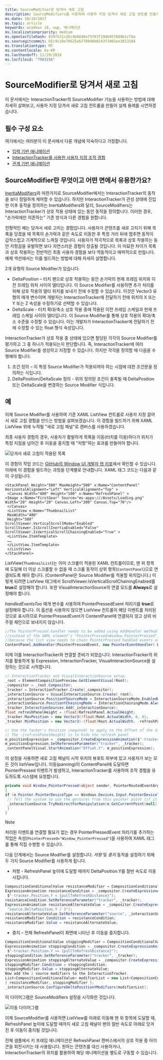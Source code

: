 ```yaml
---
title: SourceModifier로 당겨서 새로 고침
description: SourceModifiers를 사용하여 사용자 지정 당겨서 새로 고침 컨트롤 만들기
ms.date: 10/10/2017
ms.topic: article
keywords: windows 10, uwp, 애니메이션
ms.localizationpriority: medium
ms.openlocfilehash: 834f631cd5c4b8696e75f83f194b95f809b1cf8a
ms.sourcegitcommit: b5c9c18e70625ab770946b8243f3465ee1013184
ms.translationtype: MT
ms.contentlocale: ko-KR
ms.lasthandoff: 11/29/2018
ms.locfileid: "7983156"
---
```

# <a name="pull-to-refresh-with-source-modifiers"></a>SourceModifier로 당겨서 새로 고침

이 문서에서는 InteractionTracker의 SourceModifier 기능을 사용하는 방법에 대해 자세히 살펴보고, 사용자 지정 당겨서 새로 고침 컨트롤을 만들어 실제 용례를 시연하겠습니다.

## <a name="prerequisites"></a>필수 구성 요소

여기에서는 여러분이 이 문서에서 다룬 개념에 익숙하다고 가정합니다.

- [입력 기반 애니메이션](input-driven-animations.md)
- [InteractionTracker를 사용한 사용자 지정 조작 경험](interaction-tracker-manipulations.md)
- [관계 기반 애니메이션](relation-animations.md)

## <a name="what-is-a-sourcemodifier-and-why-are-they-useful"></a>SourceModifier란 무엇이고 어떤 면에서 유용한가요?

[InertiaModifiers](inertia-modifiers.md)와 마찬가지로 SourceModifier에서는 InteractionTracker의 동작을 보다 정밀하게 제어할 수 있습니다. 하지만 InteractionTracker가 관성 상태에 진입한 이후 동작을 정의하는 InertiaModifiers와 달리, SourceModifiers는 InteractionTracker가 상호 작용 상태에 있는 동안 동작을 정의합니다. 이러한 경우, "손가락에만 의존하는" 기존 방식과 다른 경험을 원합니다.

전형적인 예는 당겨서 새로 고치는 경험입니다. 사용자가 콘텐츠를 새로 고치기 위해 목록을 당겼을 때 목록이 손가락과 같은 속도로 이동한 후 특정 거리 뒤에 멈추면 동작이 갑작스럽고 기계적으로 느껴질 것입니다. 사용자가 적극적으로 목록과 상호 작용하는 동안 저항감을 유발하면 보다 자연스러운 경험이 창출될 것입니다. 이 미묘한 차이가 목록과 상호 작용하는 전반적인 최종 사용자 경험을 보다 역동적이고 매력적으로 만듭니다. 예제 섹션에서는 이를 빌드하는 방법에 대해 자세히 설명합니다.

2개 유형의 Source Modifier가 있습니다.

- DeltaPosition – 터치 팬으로 상호 작용하는 동안 손가락의 현재 프레임 위치와 이전 프레임 위치 사이의 델타입니다. 이 Source Modifier를 사용하면 추가 처리를 위해 상호 작용의 델타 위치를 보내기 전에 수정할 수 있습니다. 이것은 Vector3 유형의 매개 변수이며 개발자는 InteractionTracker에 전달하기 전에 위치의 X 또는 Y 또는 Z 속성을 수정하기로 선택할 수 있습니다.
- DeltaScale - 터치 확대/축소 상호 작용 중에 적용된 이전 프레임 스케일과 현재 프레임 스케일 사이의 델타입니다. 이 Source Modifier를 통해 상호 작용의 확대/축소 수준을 수정할 수 있습니다. 이는 개발자가 InteractionTracker에 전달하기 전에 수정할 수 있는 float 형식 속성입니다.

InteractionTracker가 상호 작용 중 상태에 있으면 할당된 각각의 Source Modifier를 평가하고 그 중 하나가 적용되는지 판단합니다. 즉, InteractionTracker에 여러 Source Modifier를 생성하고 지정할 수 있습니다. 하지만 각각을 정의할 때 다음을 수행해야 합니다.

1. 조건 정의 – 이 특정 Source Modifier가 적용되어야 하는 시점에 대한 조건문을 정의하는 식입니다.
1. DeltaPosition/DeltaScale 정의 - 위의 정의된 조건이 충족될 때 DeltaPosition 또는 DeltaScale을 변경하는 Source Modifier 식입니다.

## <a name="example"></a>예

이제 Source Modifier를 사용하여 기존 XAML ListView 컨트롤로 사용자 지정 끌어서 새로 고침 경험을 만드는 방법을 살펴보겠습니다. 이 경험을 빌드하기 위해 XAML ListView 위에 누적될 "새로 고침 패널"로 캔버스를 사용하겠습니다.

최종 사용자 경험의 경우, 사용자가 활발하게 목록을 이동(터치를 이용)하다가 위치가 특정 지점을 넘어간 후 이동을 중지할 때 "저항"하는 효과를 만들어야 합니다.

![당겨서 새로 고침이 적용된 목록](images/animation/city-list.gif)

이 경험의 작업 코드는 [GitHub의 Window UI 개발자 랩 리포](https://github.com/Microsoft/WindowsUIDevLabs)에서 확인할 수 있습니다. 아래에 이 경험을 빌드하는 과정을 단계별로 안내합니다.
XAML 태그 코드는 다음과 같이 구성됩니다.

```xaml
<StackPanel Height="500" MaxHeight="500" x:Name="ContentPanel" HorizontalAlignment="Left" VerticalAlignment="Top" >
 <Canvas Width="400" Height="100" x:Name="RefreshPanel" >
<Image x:Name="FirstGear" Source="ms-appx:///Assets/Loading.png" Width="20" Height="20" Canvas.Left="200" Canvas.Top="70"/>
 </Canvas>
 <ListView x:Name="ThumbnailList"
 MaxWidth="400"
 Height="500"
ScrollViewer.VerticalScrollMode="Enabled" ScrollViewer.IsScrollInertiaEnabled="False" ScrollViewer.IsVerticalScrollChainingEnabled="True" >
 <ListView.ItemTemplate>
 ……
 </ListView.ItemTemplate>
 </ListView>
</StackPanel>
```

ListView(`ThumbnailList`)는 이미 스크롤이 적용된 XAML 컨트롤이므로, 맨 위 항목에 도달해 더 이상 스크롤할 수 없을 때 스크롤 동작이 상위 항목(`ContentPanel`)으로 연결되도록 해야 합니다. (ContentPanel은 Source Modifier를 적용할 위치입니다.) 이렇게 되려면 ListView 태그에서 ScrollViewer.IsVerticalScrollChainingEnabled를 **true**로 설정해야 합니다. 또한 VisualInteractionSource의 연결 모드를 **Always**로 설정해야 합니다.

_handledEventsToo_ 매개 변수를 사용하여 PointerPressedEvent 처리기를 **true**로 설정해야 합니다. 이 옵션을 사용하지 않으면 ListView 컨트롤이 해당 이벤트를 처리된 것으로 표시하므로 PointerPressedEvent가 ContentPanel에 연결되지 않고 상위 비주얼 체인으로 보내지지 않습니다.

```csharp
//The PointerPressed handler needs to be added using AddHandler method with the //handledEventsToo boolean set to "true"
//instead of the XAML element's "PointerPressed=Window_PointerPressed",
//because the list view needs to chain PointerPressed handled events as well.
ContentPanel.AddHandler(PointerPressedEvent, new PointerEventHandler( Window_PointerPressed), true);
```

이제 이를 InteractionTracker와 연결할 준비가 되었습니다. InteractionTracker의 위치를 활용하게 될 Expression, InteractionTracker, VisualInteractionSource을 설정하는 것으로 시작합니다.

```csharp
// InteractionTracker and VisualInteractionSource setup.
_root = ElementCompositionPreview.GetElementVisual(Root);
_compositor = _root.Compositor;
_tracker = InteractionTracker.Create(_compositor);
_interactionSource = VisualInteractionSource.Create(_root);
_interactionSource.PositionYSourceMode = InteractionSourceMode.EnabledWithInertia;
_interactionSource.PositionYChainingMode = InteractionChainingMode.Always;
_tracker.InteractionSources.Add(_interactionSource);
float refreshPanelHeight = (float)RefreshPanel.ActualHeight;
_tracker.MaxPosition = new Vector3((float)Root.ActualWidth, 0, 0);
_tracker.MinPosition = new Vector3(-(float)Root.ActualWidth, -refreshPanelHeight, 0);

// Use the Tacker's Position (negated) to apply to the Offset of the Image.
// The -{refreshPanelHeight} is to hide the refresh panel
m_positionExpression = _compositor.CreateExpressionAnimation($"-tracker.Position.Y - {refreshPanelHeight} ");
m_positionExpression.SetReferenceParameter("tracker", _tracker);
_contentPanelVisual.StartAnimation("Offset.Y", m_positionExpression);
```

이 설정을 사용하면 새로 고침 패널이 시작 위치의 뷰포트 외부에 있고 사용자가 보는 모든 것이 listView입니다. 이동(panning)이 ContentPanel에 도달하면 PointerPressed 이벤트가 발생하고, InteractionTracker를 사용하여 조작 경험을 유도하도록 시스템에 요청합니다.

```csharp
private void Window_PointerPressed(object sender, PointerRoutedEventArgs e)
{
if (e.Pointer.PointerDeviceType == Windows.Devices.Input.PointerDeviceType.Touch) {
 // Tell the system to use the gestures from this pointer point (if it can).
 _interactionSource.TryRedirectForManipulation(e.GetCurrentPoint(null));
 }
}
```

> [!NOTE]
> 처리된 이벤트를 연결할 필요가 없는 경우 PointerPressedEvent 처리기를 추가하는 작업은 속성(`PointerPressed="Window_PointerPressed"`)을 사용하여 XAML 태그를 통해 직접 수행할 수 있습니다.

다음 단계에서는 Source Modifier를 설정합니다. _저항_ 및 _중지_ 동작을 설정하기 위해 두 가지 Source Modifier를 사용하게 됩니다.

- 저항 - RefreshPanel 높이에 도달할 때까지 DeltaPosition.Y를 절반 속도로 이동시킵니다.

```csharp
CompositionConditionalValue resistanceModifier = CompositionConditionalValue.Create (_compositor);
ExpressionAnimation resistanceCondition = _compositor.CreateExpressionAnimation(
 $"-tracker.Position.Y < {pullToRefreshDistance}");
resistanceCondition.SetReferenceParameter("tracker", _tracker);
ExpressionAnimation resistanceAlternateValue = _compositor.CreateExpressionAnimation(
 "source.DeltaPosition.Y / 3");
resistanceAlternateValue.SetReferenceParameter("source", _interactionSource);
resistanceModifier.Condition = resistanceCondition;
resistanceModifier.Value = resistanceAlternateValue;
```

- 중지 – 전체 RefreshPanel이 화면에 나타난 후 이동을 중지합니다.

```csharp
CompositionConditionalValue stoppingModifier = CompositionConditionalValue.Create (_compositor);
ExpressionAnimation stoppingCondition = _compositor.CreateExpressionAnimation(
 $"-tracker.Position.Y >= {pullToRefreshDistance}");
stoppingCondition.SetReferenceParameter("tracker", _tracker);
ExpressionAnimation stoppingAlternateValue = _compositor.CreateExpressionAnimation("0");
stoppingModifier.Condition = stoppingCondition;
stoppingModifier.Value = stoppingAlternateValue;
Now add the 2 source modifiers to the InteractionTracker.
List<CompositionConditionalValue> modifierList = new List<CompositionConditionalValue>()
{ resistanceModifier, stoppingModifier };
_interactionSource.ConfigureDeltaPositionYModifiers(modifierList);
```

이 다이어그램은 SourceModifiers 설정을 시각화한 것입니다.

![이동 다이어그램](images/animation/source-modifiers-diagram.png)

이제 SourceModifier를 사용하면 ListView를 아래로 이동해 맨 위 항목에 도달할 때, RefreshPanel 높이에 도달할 때까지 새로 고침 패널이 팬의 절반 속도로 아래로 당겨진 후 이동이 중지될 것입니다.

전체 샘플에서 키 프레임 애니메이션은 RefreshPanel 캔버스에서의 상호 작용 중 아이콘을 회전시키는 데 사용됩니다. 원하는 콘텐츠를 대신 사용하거나, InteractionTracker의 위치를 활용하여 해당 애니메이션을 별도로 구동할 수 있습니다.

